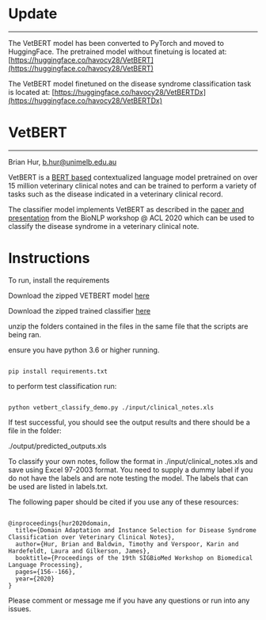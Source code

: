# Update
---------
The VetBERT model has been converted to PyTorch and moved to HuggingFace. The pretrained model without finetuing is located at: [https://huggingface.co/havocy28/VetBERT](https://huggingface.co/havocy28/VetBERT)

The VetBERT model finetuned on the disease syndrome classification task is located at: [https://huggingface.co/havocy28/VetBERTDx](https://huggingface.co/havocy28/VetBERTDx)


# VetBERT
---------


Brian Hur, b.hur@unimelb.edu.au

VetBERT is a [BERT based](https://github.com/google-research/bert) contextualized language model pretrained on over 15 million veterinary clinical notes and can be trained to perform a variety of tasks such as the disease indicated in a veterinary clinical record.

The classifier model implements VetBERT as described in the [paper and presentation](https://www.aclweb.org/anthology/2020.bionlp-1.17/) from the BioNLP workshop @ ACL 2020 which can be used to classify the disease syndrome in a veterinary clinical note.



# Instructions

To run, install the requirements


Download the zipped VETBERT model [here](https://drive.google.com/file/d/1FwBJ6L2iQ3YUpCLgjaFFOwZDrKwIgXoj/view?usp=sharing)

Download the zipped trained classifier [here](https://drive.google.com/file/d/1lQgtbMeSo4KrYrGrqH6g94U_Lv86ugWK/view?usp=sharing)

unzip the folders contained in the files in the same file that the scripts are being ran.

ensure you have python 3.6 or higher running.  

```

pip install requirements.txt

```

to perform test classification run:

```

python vetbert_classify_demo.py ./input/clinical_notes.xls

```

If test successful, you should see the output results and there should be a file in the folder:

./output/predicted_outputs.xls

To classify your own notes, follow the format in ./input/clinical_notes.xls and save using Excel 97-2003 format.
You need to supply a dummy label if you do not have the labels and are note testing the model.  The labels that can be used
are listed in labels.txt.


The following paper should be cited if you use any of these resources:

```

@inproceedings{hur2020domain,
  title={Domain Adaptation and Instance Selection for Disease Syndrome Classification over Veterinary Clinical Notes},
  author={Hur, Brian and Baldwin, Timothy and Verspoor, Karin and Hardefeldt, Laura and Gilkerson, James},
  booktitle={Proceedings of the 19th SIGBioMed Workshop on Biomedical Language Processing},
  pages={156--166},
  year={2020}
}

```


Please comment or message me if you have any questions or run into any issues.
